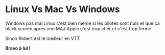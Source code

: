 # Linux Vs Mac Vs Windows

Windows pas mal
Linux c'est bien meme si les pilotes sont nuls et que ca black screen apres une MAJ
Apple c'est trop cher et c'est trop fermé

Sinon Robert est le meilleur en VTT

**Bravo à lui !**


